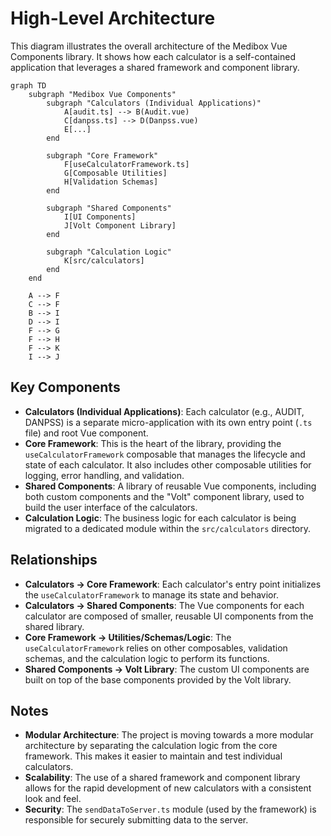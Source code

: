 # High-Level Architecture

This diagram illustrates the overall architecture of the Medibox Vue Components library. It shows how each calculator is a self-contained application that leverages a shared framework and component library.

```mermaid
graph TD
    subgraph "Medibox Vue Components"
        subgraph "Calculators (Individual Applications)"
            A[audit.ts] --> B(Audit.vue)
            C[danpss.ts] --> D(Danpss.vue)
            E[...]
        end

        subgraph "Core Framework"
            F[useCalculatorFramework.ts]
            G[Composable Utilities]
            H[Validation Schemas]
        end

        subgraph "Shared Components"
            I[UI Components]
            J[Volt Component Library]
        end

        subgraph "Calculation Logic"
            K[src/calculators]
        end
    end

    A --> F
    C --> F
    B --> I
    D --> I
    F --> G
    F --> H
    F --> K
    I --> J

```

## Key Components

- **Calculators (Individual Applications)**: Each calculator (e.g., AUDIT, DANPSS) is a separate micro-application with its own entry point (`.ts` file) and root Vue component.
- **Core Framework**: This is the heart of the library, providing the `useCalculatorFramework` composable that manages the lifecycle and state of each calculator. It also includes other composable utilities for logging, error handling, and validation.
- **Shared Components**: A library of reusable Vue components, including both custom components and the "Volt" component library, used to build the user interface of the calculators.
- **Calculation Logic**: The business logic for each calculator is being migrated to a dedicated module within the `src/calculators` directory.

## Relationships

- **Calculators → Core Framework**: Each calculator's entry point initializes the `useCalculatorFramework` to manage its state and behavior.
- **Calculators → Shared Components**: The Vue components for each calculator are composed of smaller, reusable UI components from the shared library.
- **Core Framework → Utilities/Schemas/Logic**: The `useCalculatorFramework` relies on other composables, validation schemas, and the calculation logic to perform its functions.
- **Shared Components → Volt Library**: The custom UI components are built on top of the base components provided by the Volt library.

## Notes

- **Modular Architecture**: The project is moving towards a more modular architecture by separating the calculation logic from the core framework. This makes it easier to maintain and test individual calculators.
- **Scalability**: The use of a shared framework and component library allows for the rapid development of new calculators with a consistent look and feel.
- **Security**: The `sendDataToServer.ts` module (used by the framework) is responsible for securely submitting data to the server.
